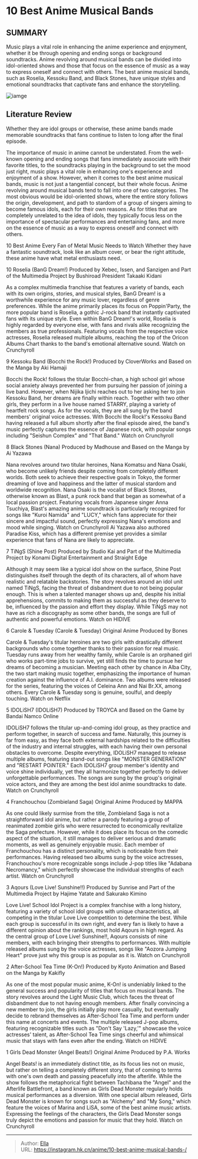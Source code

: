 # 10 Best Anime Musical Bands 


## SUMMARY 


 Music plays a vital role in enhancing the anime experience and enjoyment, whether it be through opening and ending songs or background soundtracks. 
 Anime revolving around musical bands can be divided into idol-oriented shows and those that focus on the essence of music as a way to express oneself and connect with others. 
 The best anime musical bands, such as Roselia, Kessoku Band, and Black Stones, have unique styles and emotional soundtracks that captivate fans and enhance the storytelling. 

![iamge](https://static1.srcdn.com/wordpress/wp-content/uploads/2023/12/best-anime-musical-bands-featured-image-featuring-aqours-love-live-after-school-tea-time-k-on-and-kessoku-band-bocchi-the-rock.jpg)

## Literature Review

Whether they are idol groups or otherwise, these anime bands made memorable soundtracks that fans continue to listen to long after the final episode.




The importance of music in anime cannot be understated. From the well-known opening and ending songs that fans immediately associate with their favorite titles, to the soundtracks playing in the background to set the mood just right, music plays a vital role in enhancing one&#39;s experience and enjoyment of a show. However, when it comes to the best anime musical bands, music is not just a tangential concept, but their whole focus.
Anime revolving around musical bands tend to fall into one of two categories. The most obvious would be idol-oriented shows, where the entire story follows the origin, development, and path to stardom of a group of singers aiming to become famous idols, each for their own reasons. As for titles that are completely unrelated to the idea of idols, they typically focus less on the importance of spectacular performances and entertaining fans, and more on the essence of music as a way to express oneself and connect with others.
            
 
 10 Best Anime Every Fan of Metal Music Needs to Watch 
Whether they have a fantastic soundtrack, look like an album cover, or bear the right attitude, these anime have what metal enthusiasts need.












 








 10  Roselia (BanG Dream!) 
Produced by Xebec, Issen, and Sanzigen and Part of the Multimedia Project by Bushiroad President Takaaki Kidani


 







As a complex multimedia franchise that features a variety of bands, each with its own origins, stories, and musical styles, BanG Dream! is a worthwhile experience for any music lover, regardless of genre preferences. While the anime primarily places its focus on Poppin&#39;Party, the more popular band is Roselia, a gothic J-rock band that instantly captivated fans with its unique style. Even within BanG Dream!&#39;s world, Roselia is highly regarded by everyone else, with fans and rivals alike recognizing the members as true professionals. Featuring vocals from the respective voice actresses, Roselia released multiple albums, reaching the top of the Oricon Albums Chart thanks to the band&#39;s emotional alternative sound.
Watch on Crunchyroll





 9  Kessoku Band (Bocchi the Rock!) 
Produced by CloverWorks and Based on the Manga by Aki Hamaji


 







Bocchi the Rock! follows the titular Bocchi-chan, a high school girl whose social anxiety always prevented her from pursuing her passion of joining a live band. However, when Nijika Ijichi reaches out to her asking her to join Kessoku Band, her dreams are finally within reach. Together with two other girls, they perform in a live house named STARRY, playing a variety of heartfelt rock songs. As for the vocals, they are all sung by the band members&#39; original voice actresses. With Bocchi the Rock!&#39;s Kessoku Band having released a full album shortly after the final episode aired, the band&#39;s music perfectly captures the essence of Japanese rock, with popular songs including &#34;Seishun Complex&#34; and &#34;That Band.&#34;
Watch on Crunchyroll





 8  Black Stones (Nana) 
Produced by Madhouse and Based on the Manga by Ai Yazawa
        

Nana revolves around two titular heroines, Nana Komatsu and Nana Osaki, who become unlikely friends despite coming from completely different worlds. Both seek to achieve their respective goals in Tokyo, the former dreaming of love and happiness and the latter of musical stardom and worldwide recognition. Nana Osaki is the vocalist of Black Stones, otherwise known as Blast, a punk rock band that began as somewhat of a local passion project. Featuring vocals from Japanese singer Anna Tsuchiya, Blast&#39;s amazing anime soundtrack is particularly recognized for songs like &#34;Kuroi Namida&#34; and &#34;LUCY,&#34; which fans appreciate for their sincere and impactful sound, perfectly expressing Nana&#39;s emotions and mood while singing.
Watch on Crunchyroll
Ai Yazawa also authored Paradise Kiss, which has a different premise yet provides a similar experience that fans of Nana are likely to appreciate. 






 7  TiNgS (Shine Post) 
Produced by Studio Kai and Part of the Multimedia Project by Konami Digital Entertainment and Straight Edge
        

Although it may seem like a typical idol show on the surface, Shine Post distinguishes itself through the depth of its characters, all of whom have realistic and relatable backstories. The story revolves around an idol unit named TiNgS, facing the threat of disbandment due to not being popular enough. This is when a talented manager shows up and, despite his initial apprehensions, commits to making them as successful as they deserve to be, influenced by the passion and effort they display. While TiNgS may not have as rich a discography as some other bands, the songs are full of authentic and powerful emotions.
Watch on HIDIVE





 6  Carole &amp; Tuesday (Carole &amp; Tuesday) 
Original Anime Produced by Bones
        

Carole &amp; Tuesday&#39;s titular heroines are two girls with drastically different backgrounds who come together thanks to their passion for real music. Tuesday runs away from her wealthy family, while Carole is an orphaned girl who works part-time jobs to survive, yet still finds the time to pursue her dreams of becoming a musician. Meeting each other by chance in Alba City, the two start making music together, emphasizing the importance of human creation against the influence of A.I. dominance. Two albums were released for the series, featuring the voices of Celeina Ann and Nai Br.XX, among others. Every Carole &amp; Tuesday song is genuine, soulful, and deeply touching.
Watch on Netflix





 5  IDOLiSH7 (IDOLiSH7) 
Produced by TROYCA and Based on the Game by Bandai Namco Online


 







IDOLiSH7 follows the titular up-and-coming idol group, as they practice and perform together, in search of success and fame. Naturally, this journey is far from easy, as they face both external hardships related to the difficulties of the industry and internal struggles, with each having their own personal obstacles to overcome. Despite everything, IDOLiSH7 managed to release multiple albums, featuring stand-out songs like &#34;MONSTER GENERATiON&#34; and &#34;RESTART POiNTER.&#34; Each IDOLiSH7 group member&#39;s identity and voice shine individually, yet they all harmonize together perfectly to deliver unforgettable performances. The songs are sung by the group&#39;s original voice actors, and they are among the best idol anime soundtracks to date.
Watch on Crunchyroll





 4  Franchouchou (Zombieland Saga) 
Original Anime Produced by MAPPA
        

As one could likely surmise from the title, Zombieland Saga is not a straightforward idol anime, but rather a parody featuring a group of reanimated zombie girls who were resurrected to economically revitalize the Saga prefecture. However, while it does place its focus on the comedic aspect of the situation, it still manages to deliver serious and dramatic moments, as well as genuinely enjoyable music. Each member of Franchouchou has a distinct personality, which is noticeable from their performances. Having released two albums sung by the voice actresses, Franchouchou&#39;s more recognizable songs include J-pop titles like &#34;Adabana Necromancy,&#34; which perfectly showcase the individual strengths of each artist.
Watch on Crunchyroll





 3  Aqours (Love Live! Sunshine!!) 
Produced by Sunrise and Part of the Multimedia Project by Hajime Yatate and Sakurako Kimino


 







Love Live! School Idol Project is a complex franchise with a long history, featuring a variety of school idol groups with unique characteristics, all competing in the titular Love Live competition to determine the best. While each group is successful in its own right, and every fan is likely to have a different opinion about the rankings, most hold Aqours in high regard. As the central group of Love Live! Sunshine!!, Aqours consists of nine members, with each bringing their strengths to performances. With multiple released albums sung by the voice actresses, songs like &#34;Aozora Jumping Heart&#34; prove just why this group is as popular as it is.
Watch on Crunchyroll





 2  After-School Tea Time (K-On!) 
Produced by Kyoto Animation and Based on the Manga by Kakifly


 







As one of the most popular music anime, K-On! is undeniably linked to the general success and popularity of titles that focus on musical bands. The story revolves around the Light Music Club, which faces the threat of disbandment due to not having enough members. After finally convincing a new member to join, the girls initially play more casually, but eventually decide to rebrand themselves as After-School Tea Time and perform under this name at concerts and events. The multiple released J-pop albums, featuring recognizable titles such as &#34;Don&#39;t Say &#39;Lazy,&#39;&#34; showcase the voice actresses&#39; talent, as After-School Tea Time sings cheerful and whimsical music that stays with fans even after the ending.
Watch on HIDIVE





 1  Girls Dead Monster (Angel Beats!) 
Original Anime Produced by P.A. Works
        

Angel Beats! is an immediately distinct title, as its focus lies not on music, but rather on telling a completely different story, that of coming to terms with one&#39;s own death and passing peacefully into the afterlife. While the show follows the metaphorical fight between Tachibana the &#34;Angel&#34; and the Afterlife Battlefront, a band known as Girls Dead Monster regularly holds musical performances as a diversion. With one special album released, Girls Dead Monster is known for songs such as &#34;Alchemy&#34; and &#34;My Song,&#34; which feature the voices of Marina and LiSA, some of the best anime music artists. Expressing the feelings of the characters, the Girls Dead Monster songs truly depict the emotions and passion for music that they hold.
Watch on Crunchyroll

---

> Author: [Ella](https://instagram.hk.cn/)  
> URL: https://instagram.hk.cn/anime/10-best-anime-musical-bands-/  

